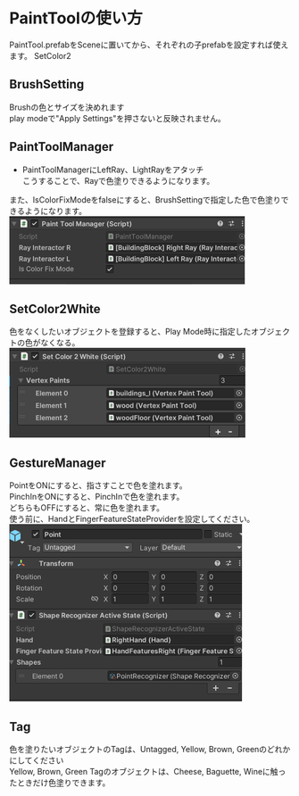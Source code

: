 # PaintToolの使い方
PaintTool.prefabをSceneに置いてから、それぞれの子prefabを設定すれば使えます。
SetColor2

## BrushSetting
Brushの色とサイズを決めれます  
play modeで"Apply Settings"を押さないと反映されません。  

## PaintToolManager
- PaintToolManagerにLeftRay、LightRayをアタッチ  
こうすることで、Rayで色塗りできるようになります。  

また、IsColorFixModeをfalseにすると、BrushSettingで指定した色で色塗りできるようになります。
![alt text](RayInteractor.png)  

## SetColor2White
色をなくしたいオブジェクトを登録すると、Play Mode時に指定したオブジェクトの色がなくなる。
![alt text](SetColor2White.png)

## GestureManager
PointをONにすると、指さすことで色を塗れます。  
PinchInをONにすると、PinchInで色を塗れます。  
どちらもOFFにすると、常に色を塗れます。  
使う前に、HandとFingerFeatureStateProviderを設定してください。
![alt text](GestureManager.png)

## Tag
色を塗りたいオブジェクトのTagは、Untagged, Yellow, Brown, Greenのどれかにしてください  
Yellow, Brown, Green Tagのオブジェクトは、Cheese, Baguette, Wineに触ったときだけ色塗りできます。